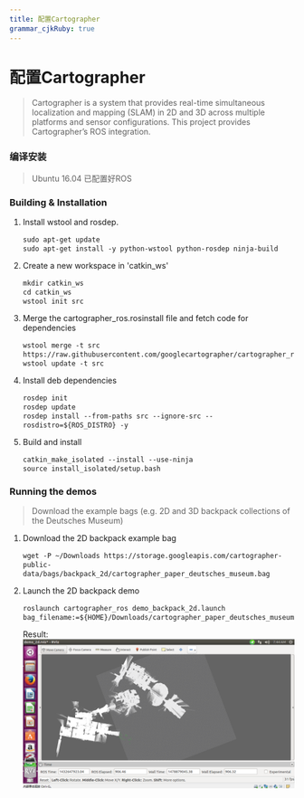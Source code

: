 ```yaml
---
title: 配置Cartographer
grammar_cjkRuby: true
---
```


# 配置Cartographer
> Cartographer is a system that provides real-time simultaneous localization and mapping (SLAM) in 2D and 3D across multiple platforms and sensor configurations. This project provides Cartographer’s ROS integration.


### 编译安装

> Ubuntu 16.04 已配置好ROS

### Building & Installation
1. Install wstool and rosdep.
    ```
    sudo apt-get update
    sudo apt-get install -y python-wstool python-rosdep ninja-build
    ```
    
2. Create a new workspace in 'catkin_ws'
    ```
    mkdir catkin_ws
    cd catkin_ws
    wstool init src
    ```
    
3. Merge the cartographer_ros.rosinstall file and fetch code for dependencies
    ```
    wstool merge -t src https://raw.githubusercontent.com/googlecartographer/cartographer_ros/master/cartographer_ros.rosinstall 
    wstool update -t src
    ```
    
4. Install deb dependencies
    ```
    rosdep init
    rosdep update
    rosdep install --from-paths src --ignore-src --rosdistro=${ROS_DISTRO} -y
    ```
    
5. Build and install
    ```
    catkin_make_isolated --install --use-ninja
    source install_isolated/setup.bash
    ```
    
### Running the demos
>  Download the example bags (e.g. 2D and 3D backpack collections of the Deutsches Museum)

1. Download the 2D backpack example bag
    ```
    wget -P ~/Downloads https://storage.googleapis.com/cartographer-public-data/bags/backpack_2d/cartographer_paper_deutsches_museum.bag
    ```
2. Launch the 2D backpack demo
    ```
    roslaunch cartographer_ros demo_backpack_2d.launch bag_filename:=${HOME}/Downloads/cartographer_paper_deutsches_museum.bag
    ```
    
    Result:
    ![](/assignment/img/ros_1.jpg)   
